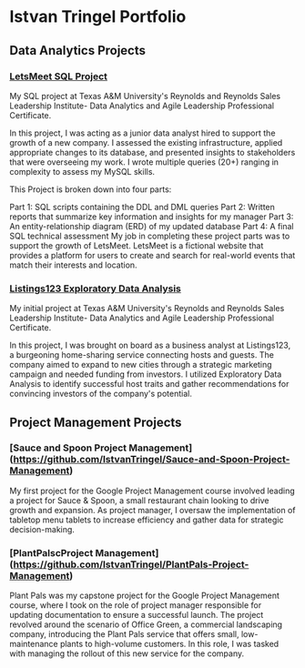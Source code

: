 # Istvan Tringel Portfolio

## Data Analytics Projects

### [LetsMeet SQL Project](https://github.com/IstvanTringel/LetsMeet-SQL)

My SQL project at Texas A&M University's Reynolds and Reynolds Sales Leadership Institute- Data Analytics and Agile Leadership Professional Certificate.

In this project, I was acting as a junior data analyst hired to support the growth of a new company. I assessed the existing infrastructure, applied appropriate changes to its database, and presented insights to stakeholders that were overseeing my work. I wrote multiple queries (20+) ranging in complexity to assess my MySQL skills.

This Project is broken down into four parts: 

Part 1: SQL scripts containing the DDL and DML queries
Part 2: Written reports that summarize key information and insights for my manager 
Part 3: An entity-relationship diagram (ERD) of my updated database
Part 4: A final SQL technical assessment
My job in completing these project parts was to support the growth of LetsMeet. LetsMeet is a fictional website that provides a platform for users to create and search for real-world events that match their interests and location.

### [Listings123 Exploratory Data Analysis](https://github.com/IstvanTringel/Listings123-Exploratory-Data-Analysis)

My initial project at Texas A&M University's Reynolds and Reynolds Sales Leadership Institute- Data Analytics and Agile Leadership Professional Certificate. 

In this project, I was brought on board as a business analyst at Listings123, a burgeoning home-sharing service connecting hosts and guests. The company aimed to expand to new cities through a strategic marketing campaign and needed funding from investors. I utilized Exploratory Data Analysis to identify successful host traits and gather recommendations for convincing investors of the company's potential.


## Project Management Projects

### [Sauce and Spoon Project Management] (https://github.com/IstvanTringel/Sauce-and-Spoon-Project-Management)

My first project for the Google Project Management course involved leading a project for Sauce & Spoon, a small restaurant chain looking to drive growth and expansion. 
As project manager, I oversaw the implementation of tabletop menu tablets to increase efficiency and gather data for strategic decision-making.

### [PlantPalscProject Management] (https://github.com/IstvanTringel/PlantPals-Project-Management)

Plant Pals was my capstone project for the Google Project Management course, where I took on the role of project manager responsible for updating documentation to ensure a successful launch. 
The project revolved around the scenario of Office Green, a commercial landscaping company, introducing the Plant Pals service that offers small, low-maintenance plants to high-volume customers. In this role, I was tasked with managing the rollout of this new service for the company.
